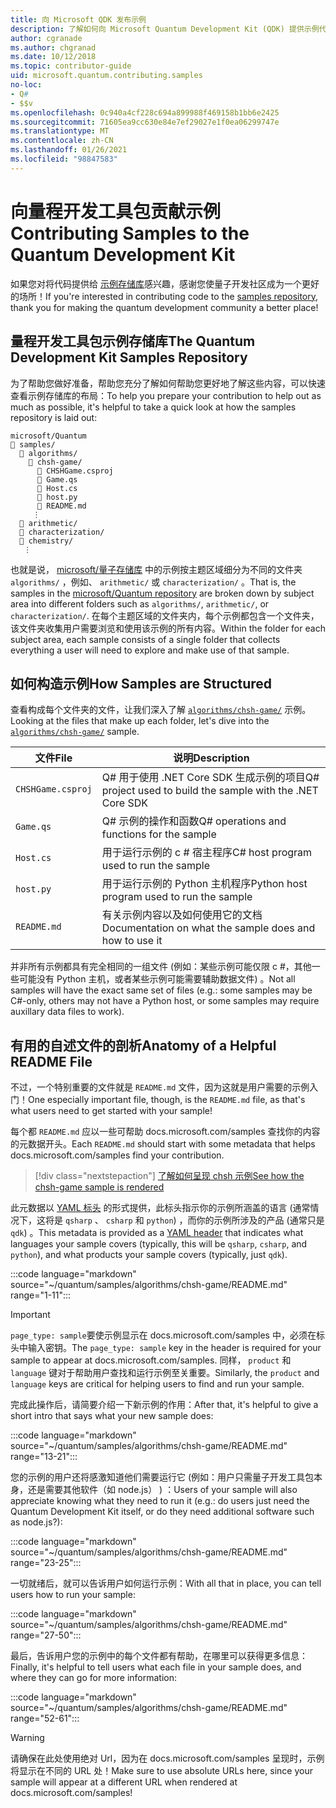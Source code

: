```yaml
---
title: 向 Microsoft QDK 发布示例
description: 了解如何向 Microsoft Quantum Development Kit (QDK) 提供示例代码。
author: cgranade
ms.author: chgranad
ms.date: 10/12/2018
ms.topic: contributor-guide
uid: microsoft.quantum.contributing.samples
no-loc:
- Q#
- $$v
ms.openlocfilehash: 0c940a4cf228c694a899988f469158b1bb6e2425
ms.sourcegitcommit: 71605ea9cc630e84e7ef29027e1f0ea06299747e
ms.translationtype: MT
ms.contentlocale: zh-CN
ms.lasthandoff: 01/26/2021
ms.locfileid: "98847583"
---
```

# <a name="contributing-samples-to-the-quantum-development-kit"></a><span data-ttu-id="af745-103">向量程开发工具包贡献示例</span><span class="sxs-lookup"><span data-stu-id="af745-103">Contributing Samples to the Quantum Development Kit</span></span>

<span data-ttu-id="af745-104">如果您对将代码提供给 [示例存储库](https://github.com/Microsoft/Quantum)感兴趣，感谢您使量子开发社区成为一个更好的场所！</span><span class="sxs-lookup"><span data-stu-id="af745-104">If you're interested in contributing code to the [samples repository](https://github.com/Microsoft/Quantum), thank you for making the quantum development community a better place!</span></span>

## <a name="the-quantum-development-kit-samples-repository"></a><span data-ttu-id="af745-105">量程开发工具包示例存储库</span><span class="sxs-lookup"><span data-stu-id="af745-105">The Quantum Development Kit Samples Repository</span></span>

<span data-ttu-id="af745-106">为了帮助您做好准备，帮助您充分了解如何帮助您更好地了解这些内容，可以快速查看示例存储库的布局：</span><span class="sxs-lookup"><span data-stu-id="af745-106">To help you prepare your contribution to help out as much as possible, it's helpful to take a quick look at how the samples repository is laid out:</span></span>

```plaintext
microsoft/Quantum
📁 samples/
  📁 algorithms/
    📁 chsh-game/
      📝 CHSHGame.csproj
      📝 Game.qs
      📝 Host.cs
      📝 host.py
      📝 README.md
     ⋮
  📁 arithmetic/
  📁 characterization/
  📁 chemistry/
   ⋮
```

<span data-ttu-id="af745-107">也就是说， [microsoft/量子存储库](https://github.com/microsoft/Quantum) 中的示例按主题区域细分为不同的文件夹 `algorithms/` ，例如、 `arithmetic/` 或 `characterization/` 。</span><span class="sxs-lookup"><span data-stu-id="af745-107">That is, the samples in the [microsoft/Quantum repository](https://github.com/microsoft/Quantum) are broken down by subject area into different folders such as `algorithms/`, `arithmetic/`, or `characterization/`.</span></span>
<span data-ttu-id="af745-108">在每个主题区域的文件夹内，每个示例都包含一个文件夹，该文件夹收集用户需要浏览和使用该示例的所有内容。</span><span class="sxs-lookup"><span data-stu-id="af745-108">Within the folder for each subject area, each sample consists of a single folder that collects everything a user will need to explore and make use of that sample.</span></span>

## <a name="how-samples-are-structured"></a><span data-ttu-id="af745-109">如何构造示例</span><span class="sxs-lookup"><span data-stu-id="af745-109">How Samples are Structured</span></span>

<span data-ttu-id="af745-110">查看构成每个文件夹的文件，让我们深入了解 [`algorithms/chsh-game/`](https://github.com/microsoft/Quantum/tree/main/samples/algorithms/chsh-game) 示例。</span><span class="sxs-lookup"><span data-stu-id="af745-110">Looking at the files that make up each folder, let's dive into the [`algorithms/chsh-game/`](https://github.com/microsoft/Quantum/tree/main/samples/algorithms/chsh-game) sample.</span></span>

| <span data-ttu-id="af745-111">文件</span><span class="sxs-lookup"><span data-stu-id="af745-111">File</span></span>              | <span data-ttu-id="af745-112">说明</span><span class="sxs-lookup"><span data-stu-id="af745-112">Description</span></span>                                                |
|-------------------|------------------------------------------------------------|
| `CHSHGame.csproj` | <span data-ttu-id="af745-113">Q# 用于使用 .NET Core SDK 生成示例的项目</span><span class="sxs-lookup"><span data-stu-id="af745-113">Q# project used to build the sample with the .NET Core SDK</span></span> |
| `Game.qs`         | <span data-ttu-id="af745-114">Q# 示例的操作和函数</span><span class="sxs-lookup"><span data-stu-id="af745-114">Q# operations and functions for the sample</span></span>                 |
| `Host.cs`         | <span data-ttu-id="af745-115">用于运行示例的 c # 宿主程序</span><span class="sxs-lookup"><span data-stu-id="af745-115">C# host program used to run the sample</span></span>                     |
| `host.py`         | <span data-ttu-id="af745-116">用于运行示例的 Python 主机程序</span><span class="sxs-lookup"><span data-stu-id="af745-116">Python host program used to run the sample</span></span>                 |
| `README.md`       | <span data-ttu-id="af745-117">有关示例内容以及如何使用它的文档</span><span class="sxs-lookup"><span data-stu-id="af745-117">Documentation on what the sample does and how to use it</span></span>    |

<span data-ttu-id="af745-118">并非所有示例都具有完全相同的一组文件 (例如：某些示例可能仅限 c #，其他一些可能没有 Python 主机，或者某些示例可能需要辅助数据文件) 。</span><span class="sxs-lookup"><span data-stu-id="af745-118">Not all samples will have the exact same set of files (e.g.: some samples may be C#-only, others may not have a Python host, or some samples may require auxillary data files to work).</span></span>

## <a name="anatomy-of-a-helpful-readme-file"></a><span data-ttu-id="af745-119">有用的自述文件的剖析</span><span class="sxs-lookup"><span data-stu-id="af745-119">Anatomy of a Helpful README File</span></span>

<span data-ttu-id="af745-120">不过，一个特别重要的文件就是 `README.md` 文件，因为这就是用户需要的示例入门！</span><span class="sxs-lookup"><span data-stu-id="af745-120">One especially important file, though, is the `README.md` file, as that's what users need to get started with your sample!</span></span>

<span data-ttu-id="af745-121">每个都 `README.md` 应以一些可帮助 docs.microsoft.com/samples 查找你的内容的元数据开头。</span><span class="sxs-lookup"><span data-stu-id="af745-121">Each `README.md` should start with some metadata that helps docs.microsoft.com/samples find your contribution.</span></span>

> [!div class="nextstepaction"]
> [<span data-ttu-id="af745-122">了解如何呈现 chsh 示例</span><span class="sxs-lookup"><span data-stu-id="af745-122">See how the chsh-game sample is rendered</span></span>](https://docs.microsoft.com/samples/microsoft/quantum/validating-quantum-mechanics/)

<span data-ttu-id="af745-123">此元数据以 [YAML 标头](https://dotnet.github.io/docfx/spec/docfx_flavored_markdown.html#yaml-header) 的形式提供，此标头指示你的示例所涵盖的语言 (通常情况下，这将是 `qsharp` 、 `csharp` 和 `python`) ，而你的示例所涉及的产品 (通常只是 `qdk`) 。</span><span class="sxs-lookup"><span data-stu-id="af745-123">This metadata is provided as a [YAML header](https://dotnet.github.io/docfx/spec/docfx_flavored_markdown.html#yaml-header) that indicates what languages your sample covers (typically, this will be `qsharp`, `csharp`, and `python`), and what products your sample covers (typically, just `qdk`).</span></span>

:::code language="markdown" source="~/quantum/samples/algorithms/chsh-game/README.md" range="1-11":::

> [!IMPORTANT]
> <span data-ttu-id="af745-124">`page_type: sample`要使示例显示在 docs.microsoft.com/samples 中，必须在标头中输入密钥。</span><span class="sxs-lookup"><span data-stu-id="af745-124">The `page_type: sample` key in the header is required for your sample to appear at docs.microsoft.com/samples.</span></span>
> <span data-ttu-id="af745-125">同样， `product` 和 `language` 键对于帮助用户查找和运行示例至关重要。</span><span class="sxs-lookup"><span data-stu-id="af745-125">Similarly, the `product` and `language` keys are critical for helping users to find and run your sample.</span></span>

<span data-ttu-id="af745-126">完成此操作后，请简要介绍一下新示例的作用：</span><span class="sxs-lookup"><span data-stu-id="af745-126">After that, it's helpful to give a short intro that says what your new sample does:</span></span>

:::code language="markdown" source="~/quantum/samples/algorithms/chsh-game/README.md" range="13-21":::

<span data-ttu-id="af745-127">您的示例的用户还将感激知道他们需要运行它 (例如：用户只需量子开发工具包本身，还是需要其他软件（如 node.js） ) ：</span><span class="sxs-lookup"><span data-stu-id="af745-127">Users of your sample will also appreciate knowing what they need to run it (e.g.: do users just need the Quantum Development Kit itself, or do they need additional software such as node.js?):</span></span>

:::code language="markdown" source="~/quantum/samples/algorithms/chsh-game/README.md" range="23-25":::

<span data-ttu-id="af745-128">一切就绪后，就可以告诉用户如何运行示例：</span><span class="sxs-lookup"><span data-stu-id="af745-128">With all that in place, you can tell users how to run your sample:</span></span>

:::code language="markdown" source="~/quantum/samples/algorithms/chsh-game/README.md" range="27-50":::

<span data-ttu-id="af745-129">最后，告诉用户您的示例中的每个文件都有帮助，在哪里可以获得更多信息：</span><span class="sxs-lookup"><span data-stu-id="af745-129">Finally, it's helpful to tell users what each file in your sample does, and where they can go for more information:</span></span>

:::code language="markdown" source="~/quantum/samples/algorithms/chsh-game/README.md" range="52-61":::

> [!WARNING]
> <span data-ttu-id="af745-130">请确保在此处使用绝对 Url，因为在 docs.microsoft.com/samples 呈现时，示例将显示在不同的 URL 处！</span><span class="sxs-lookup"><span data-stu-id="af745-130">Make sure to use absolute URLs here, since your sample will appear at a different URL when rendered at docs.microsoft.com/samples!</span></span>
